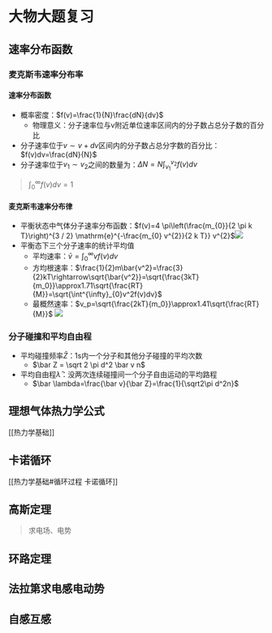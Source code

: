 # 大物大题复习
## 速率分布函数
### 麦克斯韦速率分布率
#### 速率分布函数
- 概率密度：$f(v)=\frac{1}{N}\frac{dN}{dv}$
	- 物理意义：分子速率位与v附近单位速率区间内的分子数占总分子数的百分比
- 分子速率位于$v\sim v+dv$区间内的分子数占总分字数的百分比：$f(v)dv=\frac{dN}{N}$
- 分子速率位于$v_1\sim v_2$之间的数量为：$\Delta N = N\int^{v_2}_{v_1}f(v)dv$
> $\int^{\infty}_{0}f(v)dv=1$
#### 麦克斯韦速率分布律
- 平衡状态中气体分子速率分布函数：$f(v)=4 \pi\left(\frac{m_{0}}{2 \pi k T}\right)^{3 / 2} \mathrm{e}^{-\frac{m_{0} v^{2}}{2 k T}} v^{2}$![](https://jiunian-pic-1310185536.cos.ap-nanjing.myqcloud.com/picgo%2F20221106193110.png)
- 平衡态下三个分子速率的统计平均值
	- 平均速率：$\bar v = \int^{\infty}_{0}vf(v)dv$
	- 方均根速率：$\frac{1}{2}m\bar{v^2}=\frac{3}{2}kT\rightarrow\sqrt{\bar{v^2}}=\sqrt{\frac{3kT}{m_0}}\approx1.71\sqrt{\frac{RT}{M}}=\sqrt{\int^{\infty}_{0}v^2f(v)dv}$
	- 最概然速率：$v_p=\sqrt{\frac{2kT}{m_0}}\approx1.41\sqrt{\frac{RT}{M}}$
![](https://jiunian-pic-1310185536.cos.ap-nanjing.myqcloud.com/picgo%2F20230227091101.png)

### 分子碰撞和平均自由程
- 平均碰撞频率$\bar Z$：1s内一个分子和其他分子碰撞的平均次数
	- $\bar Z = \sqrt 2 \pi d^2 \bar v n$
- 平均自由程$\bar \lambda$：没两次连续碰撞间一个分子自由运动的平均路程
	- $\bar \lambda=\frac{\bar v}{\bar Z}=\frac{1}{\sqrt2\pi d^2n}$


## 理想气体热力学公式
[[热力学基础]]

## 卡诺循环
[[热力学基础#循环过程 卡诺循环]]

## 高斯定理
> 求电场、电势

## 环路定理

## 法拉第求电感电动势

## 自感互感



